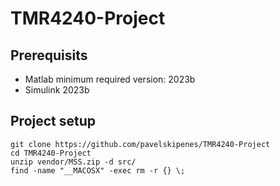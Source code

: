 # TMR4240-Project

## Prerequisits

- Matlab minimum required version: 2023b
- Simulink 2023b

## Project setup

```
git clone https://github.com/pavelskipenes/TMR4240-Project
cd TMR4240-Project
unzip vendor/MSS.zip -d src/
find -name "__MACOSX" -exec rm -r {} \;
```
